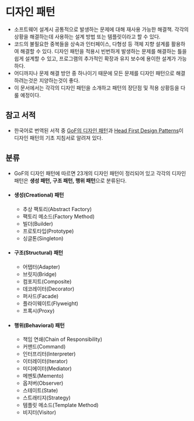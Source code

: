 # 디자인 패턴

- 소프트웨어 설계시 공통적으로 발생하는 문제에 대해 재사용 가능한 해결책. 
  각각의 상황을 해결하는데 사용하는 설계 방법 또는 템플릿이라고 할 수 있다. 
- 코드의 불필요한 중복들을 상속과 인터페이스, 다형성 등 객체 지향 설계를 활용하여 해결할 수 있다. 
  디자인 패턴을 적용시 빈번하게 발생하는 문제를 해결하는 틀을 쉽게 설계할 수 있고, 프로그램의 추가적인 확장과 유지 보수에 용이한 설계가 가능하다. 
- 어디까지나 문제 해결 방안 중 하나이기 때문에 모든 문제를 디자인 패턴으로 해결하려는것은 지양하는것이 좋다. 
- 이 문서에서는 각각의 디자인 패턴을 소개하고 패턴의 장단점 및 적용 상황등을 다룰 예정이다.



## 참고 서적

- 한국어로 번역된 서적 중 [GoF의 디자인 패턴][goflink]과 [Head First Design Patterns][headfirstlink]이 디자인 패턴의 기초 지침서로 알려져 있다.


[goflink]: http://www.yes24.com/Product/Goods/17525598
[headfirstlink]: http://www.yes24.com/Product/Goods/1778966?Acode=101



## 분류

* GoF의 디자인 패턴에 따르면 23개의 디자인 패턴이 정리되어 있고 각각의 디자인 패턴은 **생성 패턴, 구조 
  패턴, 행위 패턴**으로 분류된다.

* #### **생성(Creational) 패턴**

  - 추상 팩토리(Abstract Factory)
  - 팩토리 메소드(Factory Method)
  - 빌더(Builder)
  - 프로토타입(Prototype)
  - 싱글톤(Singleton)

* #### **구조(Structural) 패턴**

  - 어탭터(Adapter)
  - 브릿지(Bridge)
  - 컴포지트(Composite)
  - 데코레이터(Decorator)
  - 퍼사드(Facade)
  - 플라이웨이트(Flyweight)
  - 프록시(Proxy)

- #### **행위(Behavioral) 패턴**

  - 책임 연쇄(Chain of Responsibility)
  - 커맨드(Command)
  - 인터프리터(Interpreter)
  - 이터레이터(Iterator)
  - 미디에이터(Mediator)
  - 메멘토(Memento)
  - 옵저버(Observer)
  - 스테이트(State)
  - 스트래티지(Strategy)
  - 템플릿 메소드(Template Method)
  - 비지터(Visitor)